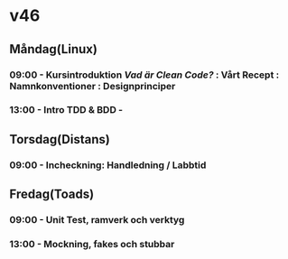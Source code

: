 # v46

## Måndag(Linux)
### 09:00 - Kursintroduktion _Vad är Clean Code?_ : Vårt Recept : Namnkonventioner : Designprinciper
### 13:00 - Intro TDD & BDD - 

## Torsdag(Distans)
### 09:00 - Incheckning: Handledning / Labbtid

## Fredag(Toads)
### 09:00 - Unit Test, ramverk och verktyg
### 13:00 - Mockning, fakes och stubbar